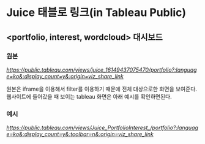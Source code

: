 # Juice 태블로 링크(in Tableau Public)

## <portfolio, interest, wordcloud> 대시보드

### 원본
*https://public.tableau.com/views/juice_16149437075470/portfolio?:language=ko&:display_count=y&:origin=viz_share_link*

원본은 iframe을 이용해서 filter를 이용하기 때문에 전체 대상으로한 화면을 보여준다. 
웹사이트에 들어갔을 때 보이는 tableau 화면은 아래 예시를 확인하면된다.

### 예시
*https://public.tableau.com/views/Juice_PortfolioInterest_/portfolio?:language=ko&:display_count=y&:toolbar=n&:origin=viz_share_link*
